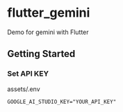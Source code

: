 # flutter_gemini

Demo for gemini with Flutter

## Getting Started

### Set API KEY
assets/.env

```
GOOGLE_AI_STUDIO_KEY="YOUR_API_KEY"
```